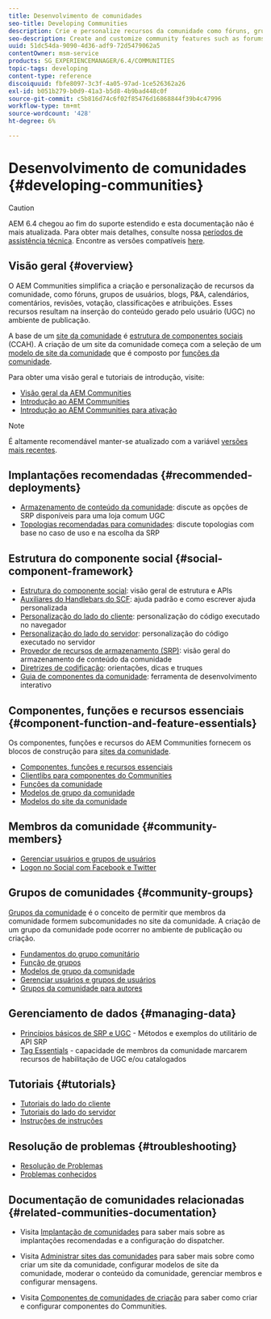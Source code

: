 ```yaml
---
title: Desenvolvimento de comunidades
seo-title: Developing Communities
description: Crie e personalize recursos da comunidade como fóruns, grupos de usuários e muito mais
seo-description: Create and customize community features such as forums, user groups, and more
uuid: 51dc54da-9090-4d36-adf9-72d5479062a5
contentOwner: msm-service
products: SG_EXPERIENCEMANAGER/6.4/COMMUNITIES
topic-tags: developing
content-type: reference
discoiquuid: fbfe8097-3c3f-4a05-97ad-1ce526362a26
exl-id: b051b279-b0d9-41a3-b5d8-4b9bad448c0f
source-git-commit: c5b816d74c6f02f85476d16868844f39b4c47996
workflow-type: tm+mt
source-wordcount: '428'
ht-degree: 6%

---
```


# Desenvolvimento de comunidades {#developing-communities}

>[!CAUTION]
>
>AEM 6.4 chegou ao fim do suporte estendido e esta documentação não é mais atualizada. Para obter mais detalhes, consulte nossa [períodos de assistência técnica](https://helpx.adobe.com/br/support/programs/eol-matrix.html). Encontre as versões compatíveis [here](https://experienceleague.adobe.com/docs/).

## Visão geral {#overview}

O AEM Communities simplifica a criação e personalização de recursos da comunidade, como fóruns, grupos de usuários, blogs, P&amp;A, calendários, comentários, revisões, votação, classificações e atribuições. Esses recursos resultam na inserção do conteúdo gerado pelo usuário (UGC) no ambiente de publicação.

A base de um [site da comunidade](overview.md#communitiessites) é [estrutura de componentes sociais](scf.md) (CCAH). A criação de um site da comunidade começa com a seleção de um [modelo de site da comunidade](sites-console.md) que é composto por [funções da comunidade](functions.md).

Para obter uma visão geral e tutoriais de introdução, visite:

* [Visão geral da AEM Communities](overview.md)
* [Introdução ao AEM Communities](getting-started.md)
* [Introdução ao AEM Communities para ativação](getting-started-enablement.md)

>[!NOTE]
>
>É altamente recomendável manter-se atualizado com a variável [versões mais recentes](deploy-communities.md#latest-releases).

## Implantações recomendadas {#recommended-deployments}

* [Armazenamento de conteúdo da comunidade](working-with-srp.md): discute as opções de SRP disponíveis para uma loja comum UGC
* [Topologias recomendadas para comunidades](topologies.md): discute topologias com base no caso de uso e na escolha da SRP

## Estrutura do componente social {#social-component-framework}

* [Estrutura do componente social](scf.md): visão geral de estrutura e APIs
* [Auxiliares do Handlebars do SCF](handlebars-helpers.md): ajuda padrão e como escrever ajuda personalizada
* [Personalização do lado do cliente](client-customize.md): personalização do código executado no navegador
* [Personalização do lado do servidor](server-customize.md): personalização do código executado no servidor
* [Provedor de recursos de armazenamento (SRP)](srp.md): visão geral do armazenamento de conteúdo da comunidade
* [Diretrizes de codificação](code-guide.md): orientações, dicas e truques
* [Guia de componentes da comunidade](components-guide.md): ferramenta de desenvolvimento interativo

## Componentes, funções e recursos essenciais {#component-function-and-feature-essentials}

Os componentes, funções e recursos do AEM Communities fornecem os blocos de construção para [sites da comunidade](sites-console.md).

* [Componentes, funções e recursos essenciais](essentials.md)
* [Clientlibs para componentes do Communities](clientlibs.md)
* [Funções da comunidade](functions.md)
* [Modelos de grupo da comunidade](tools-groups.md)
* [Modelos do site da comunidade](sites.md)

## Membros da comunidade {#community-members}

* [Gerenciar usuários e grupos de usuários](users.md)
* [Logon no Social com Facebook e Twitter](social-login.md)

## Grupos de comunidades {#community-groups}

[Grupos da comunidade](overview.md#communitygroups) é o conceito de permitir que membros da comunidade formem subcomunidades no site da comunidade. A criação de um grupo da comunidade pode ocorrer no ambiente de publicação ou criação.

* [Fundamentos do grupo comunitário](essentials-groups.md)
* [Função de grupos](functions.md#groups-function)
* [Modelos de grupo da comunidade](tools-groups.md)
* [Gerenciar usuários e grupos de usuários](users.md)
* [Grupos da comunidade para autores](creating-groups.md)

## Gerenciamento de dados {#managing-data}

* [Princípios básicos de SRP e UGC](srp-and-ugc.md) - Métodos e exemplos do utilitário de API SRP
* [Tag Essentials](tag.md) - capacidade de membros da comunidade marcarem recursos de habilitação de UGC e/ou catalogados

## Tutoriais {#tutorials}

* [Tutoriais do lado do cliente](tutorials.md#client-side-customization)
* [Tutoriais do lado do servidor](tutorials.md#server-side-customization)
* [Instruções de instruções](tutorials.md#how-to-instructions)

## Resolução de problemas {#troubleshooting}

* [Resolução de Problemas](troubleshooting.md)
* [Problemas conhecidos](/help/release-notes/known-issues.md)

## Documentação de comunidades relacionadas {#related-communities-documentation}

* Visita [Implantação de comunidades](deploy-communities.md) para saber mais sobre as implantações recomendadas e a configuração do dispatcher.

* Visita [Administrar sites das comunidades](administer-landing.md) para saber mais sobre como criar um site da comunidade, configurar modelos de site da comunidade, moderar o conteúdo da comunidade, gerenciar membros e configurar mensagens.

* Visita [Componentes de comunidades de criação](author-communities.md) para saber como criar e configurar componentes do Communities.
